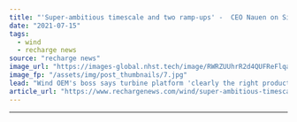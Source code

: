 ```yaml
---
title: "'Super-ambitious timescale and two ramp-ups' -  CEO Nauen on Siemens Gamesa's 5.X stresses"
date: "2021-07-15"
tags: 
  - wind
  - recharge news
source: "recharge news"
image_url: "https://images-global.nhst.tech/image/RWRZUUhrR2d4QUFReFlqaG9RUmNRdnZjNi9meWZKcGErRlo4cWUzbldCUT0=/nhst/binary/d9ae55037c716f444288c0a768b56273"
image_fp: "/assets/img/post_thumbnails/7.jpg"
lead: "Wind OEM's boss says turbine platform 'clearly the right product' despite launch issues most keenly felt in Brazil"
article_url: "https://www.rechargenews.com/wind/super-ambitious-timescale-and-two-ramp-ups-ceo-nauen-on-siemens-gamesas-5-x-stresses/2-1-1040522"
---
```


---
